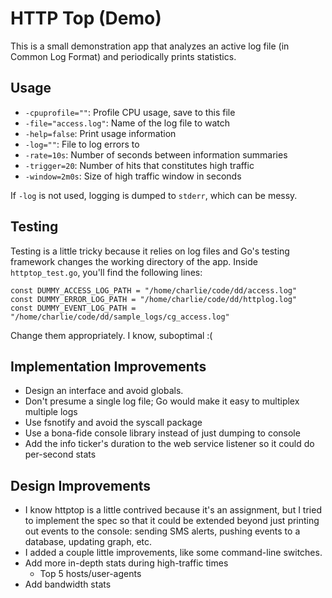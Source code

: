 # HTTP Top (Demo)

This is a small demonstration app that analyzes an active log file (in Common
Log Format) and periodically prints statistics.

## Usage

  - `-cpuprofile=""`: Profile CPU usage, save to this file
  - `-file="access.log"`: Name of the log file to watch
  - `-help=false`: Print usage information
  - `-log=""`: File to log errors to
  - `-rate=10s`: Number of seconds between information summaries
  - `-trigger=20`: Number of hits that constitutes high traffic
  - `-window=2m0s`: Size of high traffic window in seconds

If `-log` is not used, logging is dumped to `stderr`, which can be messy.

## Testing

Testing is a little tricky because it relies on log files and Go's testing
framework changes the working directory of the app.  Inside `httptop_test.go`,
you'll find the following lines:

    const DUMMY_ACCESS_LOG_PATH = "/home/charlie/code/dd/access.log"
    const DUMMY_ERROR_LOG_PATH = "/home/charlie/code/dd/httplog.log"
    const DUMMY_EVENT_LOG_PATH = "/home/charlie/code/dd/sample_logs/cg_access.log"

Change them appropriately.  I know, suboptimal :(

## Implementation Improvements

  - Design an interface and avoid globals.
  - Don't presume a single log file; Go would make it easy to multiplex
    multiple logs
  - Use fsnotify and avoid the syscall package
  - Use a bona-fide console library instead of just dumping to console
  - Add the info ticker's duration to the web service listener so it could do
    per-second stats

## Design Improvements

  - I know httptop is a little contrived because it's an assignment, but I
    tried to implement the spec so that it could be extended beyond just
    printing out events to the console: sending SMS alerts, pushing events to a
    database, updating graph, etc.
  - I added a couple little improvements, like some command-line switches.
  - Add more in-depth stats during high-traffic times
    - Top 5 hosts/user-agents
  - Add bandwidth stats

